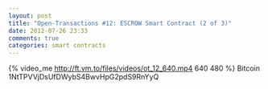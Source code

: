 ```yaml
---
layout: post
title: "Open-Transactions #12: ESCROW Smart Contract (2 of 3)"
date: 2012-07-26 23:33
comments: true
categories: smart contracts
---
```

{% video_me http://ft.vm.to/files/videos/ot_12_640.mp4 640 480  %}
Bitcoin 1NtTPVVjDsUfDWybS4BwvHpG2pdS9RnYyQ
